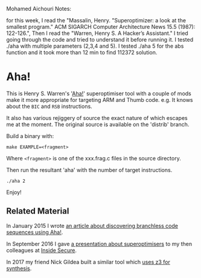 
Mohamed Aichouri Notes:

for this week, I read the "Massalin, Henry. "Superoptimizer: a look at the smallest program." ACM SIGARCH Computer Architecture News 15.5 (1987): 122-126.", Then I read the "Warren, Henry S. A Hacker’s Assistant."
I tried going through the code and tried to understand it before running it. 
I tested ./aha with multiple parameters (2,3,4 and 5).
I tested ./aha 5  for the abs function and it took more than 12 min to find 112372 solution. 

Aha!
====

This is Henry S. Warren's '[Aha!](http://hackersdelight.org/)' superoptimiser tool with a couple of mods make it more appropriate for targeting ARM and Thumb code. e.g. It knows about the `BIC` and `RSB` instructions.

It also has various rejiggery of source the exact nature of which escapes me at the moment. The original source is available on the 'distrib' branch.

Build a binary with:

    make EXAMPLE=<fragment>

Where `<fragment>` is one of the xxx.frag.c files in the source directory.

Then run the resultant 'aha' with the number of target instructions.

    ./aha 2

Enjoy!


Related Material
----------------

In January 2015 I wrote [an article about discovering branchless code sequences using Aha!](http://www.davespace.co.uk/blog/20150131-branchless-sequences.html).

In September 2016 I gave [a presentation about superoptimisers](http://slides.com/dpt/aha#/) to my then colleagues at [Inside Secure](https://www.insidesecure.com/).

In 2017 my friend Nick Gildea built a similar tool which [uses z3 for synthesis](https://github.com/nickgildea/z3_codegen).




